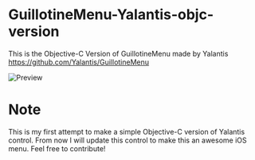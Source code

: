 # GuillotineMenu-Yalantis-objc-version
This is the Objective-C Version of GuillotineMenu made by Yalantis https://github.com/Yalantis/GuillotineMenu

![Preview](https://d13yacurqjgara.cloudfront.net/users/495792/screenshots/2018249/draft_06.gif)


# Note
This is my first attempt to make a simple Objective-C version of Yalantis control. From now I will update this control to make this an awesome iOS menu.
Feel free to contribute!